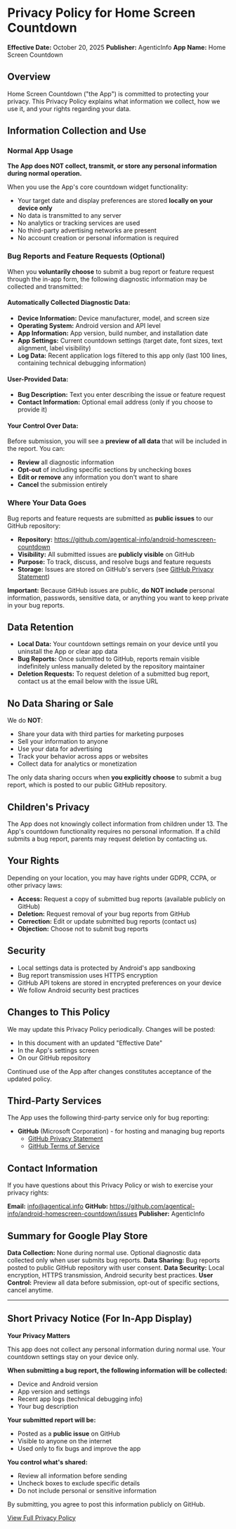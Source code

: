 # Privacy Policy for Home Screen Countdown

**Effective Date:** October 20, 2025
**Publisher:** AgenticInfo
**App Name:** Home Screen Countdown

## Overview

Home Screen Countdown ("the App") is committed to protecting your privacy. This Privacy Policy explains what information we collect, how we use it, and your rights regarding your data.

## Information Collection and Use

### Normal App Usage

**The App does NOT collect, transmit, or store any personal information during normal operation.**

When you use the App's core countdown widget functionality:
- Your target date and display preferences are stored **locally on your device only**
- No data is transmitted to any server
- No analytics or tracking services are used
- No third-party advertising networks are present
- No account creation or personal information is required

### Bug Reports and Feature Requests (Optional)

When you **voluntarily choose** to submit a bug report or feature request through the in-app form, the following diagnostic information may be collected and transmitted:

#### Automatically Collected Diagnostic Data:
- **Device Information:** Device manufacturer, model, and screen size
- **Operating System:** Android version and API level
- **App Information:** App version, build number, and installation date
- **App Settings:** Current countdown settings (target date, font sizes, text alignment, label visibility)
- **Log Data:** Recent application logs filtered to this app only (last 100 lines, containing technical debugging information)

#### User-Provided Data:
- **Bug Description:** Text you enter describing the issue or feature request
- **Contact Information:** Optional email address (only if you choose to provide it)

#### Your Control Over Data:
Before submission, you will see a **preview of all data** that will be included in the report. You can:
- **Review** all diagnostic information
- **Opt-out** of including specific sections by unchecking boxes
- **Edit or remove** any information you don't want to share
- **Cancel** the submission entirely

### Where Your Data Goes

Bug reports and feature requests are submitted as **public issues** to our GitHub repository:
- **Repository:** https://github.com/agentical-info/android-homescreen-countdown
- **Visibility:** All submitted issues are **publicly visible** on GitHub
- **Purpose:** To track, discuss, and resolve bugs and feature requests
- **Storage:** Issues are stored on GitHub's servers (see [GitHub Privacy Statement](https://docs.github.com/en/site-policy/privacy-policies/github-privacy-statement))

**Important:** Because GitHub issues are public, **do NOT include** personal information, passwords, sensitive data, or anything you want to keep private in your bug reports.

## Data Retention

- **Local Data:** Your countdown settings remain on your device until you uninstall the App or clear app data
- **Bug Reports:** Once submitted to GitHub, reports remain visible indefinitely unless manually deleted by the repository maintainer
- **Deletion Requests:** To request deletion of a submitted bug report, contact us at the email below with the issue URL

## No Data Sharing or Sale

We do **NOT**:
- Share your data with third parties for marketing purposes
- Sell your information to anyone
- Use your data for advertising
- Track your behavior across apps or websites
- Collect data for analytics or monetization

The only data sharing occurs when **you explicitly choose** to submit a bug report, which is posted to our public GitHub repository.

## Children's Privacy

The App does not knowingly collect information from children under 13. The App's countdown functionality requires no personal information. If a child submits a bug report, parents may request deletion by contacting us.

## Your Rights

Depending on your location, you may have rights under GDPR, CCPA, or other privacy laws:
- **Access:** Request a copy of submitted bug reports (available publicly on GitHub)
- **Deletion:** Request removal of your bug reports from GitHub
- **Correction:** Edit or update submitted bug reports (contact us)
- **Objection:** Choose not to submit bug reports

## Security

- Local settings data is protected by Android's app sandboxing
- Bug report transmission uses HTTPS encryption
- GitHub API tokens are stored in encrypted preferences on your device
- We follow Android security best practices

## Changes to This Policy

We may update this Privacy Policy periodically. Changes will be posted:
- In this document with an updated "Effective Date"
- In the App's settings screen
- On our GitHub repository

Continued use of the App after changes constitutes acceptance of the updated policy.

## Third-Party Services

The App uses the following third-party service only for bug reporting:
- **GitHub** (Microsoft Corporation) - for hosting and managing bug reports
  - [GitHub Privacy Statement](https://docs.github.com/en/site-policy/privacy-policies/github-privacy-statement)
  - [GitHub Terms of Service](https://docs.github.com/en/site-policy/github-terms/github-terms-of-service)

## Contact Information

If you have questions about this Privacy Policy or wish to exercise your privacy rights:

**Email:** info@agentical.info
**GitHub:** https://github.com/agentical-info/android-homescreen-countdown/issues
**Publisher:** AgenticInfo

## Summary for Google Play Store

**Data Collection:** None during normal use. Optional diagnostic data collected only when user submits bug reports.
**Data Sharing:** Bug reports posted to public GitHub repository with user consent.
**Data Security:** Local encryption, HTTPS transmission, Android security best practices.
**User Control:** Preview all data before submission, opt-out of specific sections, cancel anytime.

---

## Short Privacy Notice (For In-App Display)

**Your Privacy Matters**

This app does not collect any personal information during normal use. Your countdown settings stay on your device only.

**When submitting a bug report, the following information will be collected:**
- Device and Android version
- App version and settings
- Recent app logs (technical debugging info)
- Your bug description

**Your submitted report will be:**
- Posted as a **public issue** on GitHub
- Visible to anyone on the internet
- Used only to fix bugs and improve the app

**You control what's shared:**
- Review all information before sending
- Uncheck boxes to exclude specific details
- Do not include personal or sensitive information

By submitting, you agree to post this information publicly on GitHub.

[View Full Privacy Policy](https://github.com/agentical-info/android-homescreen-countdown/blob/main/PRIVACY_POLICY.md)

